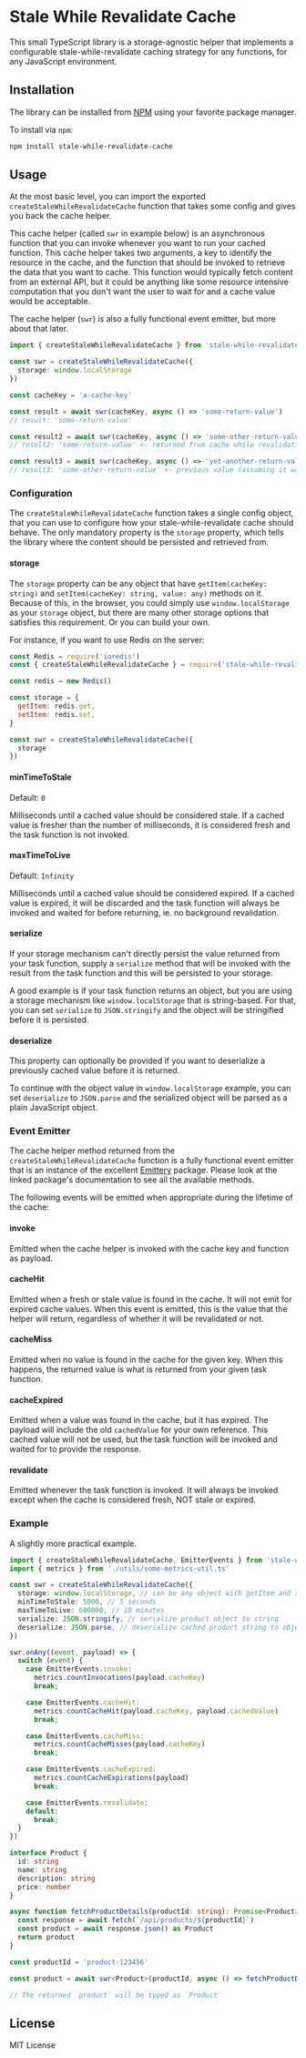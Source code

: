 # Stale While Revalidate Cache

This small TypeScript library is a storage-agnostic helper that implements a configurable stale-while-revalidate caching strategy for any functions, for any JavaScript environment.

## Installation

The library can be installed from [NPM](https://www.npmjs.com/package/stale-while-revalidate-cache) using your favorite package manager.

To install via `npm`:

```sh
npm install stale-while-revalidate-cache
```

## Usage

At the most basic level, you can import the exported `createStaleWhileRevalidateCache` function that takes some config and gives you back the cache helper.

This cache helper (called `swr` in example below) is an asynchronous function that you can invoke whenever you want to run your cached function. This cache helper takes two arguments, a key to identify the resource in the cache, and the function that should be invoked to retrieve the data that you want to cache. This function would typically fetch content from an external API, but it could be anything like some resource intensive computation that you don't want the user to wait for and a cache value would be acceptable.

The cache helper (`swr`) is also a fully functional event emitter, but more about that later.

```typescript
import { createStaleWhileRevalidateCache } from 'stale-while-revalidate-cache'

const swr = createStaleWhileRevalidateCache({
  storage: window.localStorage
})

const cacheKey = 'a-cache-key'

const result = await swr(cacheKey, async () => 'some-return-value')
// result: 'some-return-value'

const result2 = await swr(cacheKey, async () => 'some-other-return-value')
// result2: 'some-return-value' <- returned from cache while revalidating to new value for next invocation

const result3 = await swr(cacheKey, async () => 'yet-another-return-value')
// result3: 'some-other-return-value' <- previous value (assuming it was already revalidated and cached by now)
```

### Configuration

The `createStaleWhileRevalidateCache` function takes a single config object, that you can use to configure how your stale-while-revalidate cache should behave. The only mandatory property is the `storage` property, which tells the library where the content should be persisted and retrieved from.

#### storage

The `storage` property can be any object that have `getItem(cacheKey: string)` and `setItem(cacheKey: string, value: any)` methods on it. Because of this, in the browser, you could simply use `window.localStorage` as your `storage` object, but there are many other storage options that satisfies this requirement. Or you can build your own.

For instance, if you want to use Redis on the server:

```javascript
const Redis = require('ioredis')
const { createStaleWhileRevalidateCache } = require('stale-while-revalidate-cache')

const redis = new Redis()

const storage = {
  getItem: redis.get,
  setItem: redis.set,
}

const swr = createStaleWhileRevalidateCache({
  storage
})
```

#### minTimeToStale

Default: `0`

Milliseconds until a cached value should be considered stale. If a cached value is fresher than the number of milliseconds, it is considered fresh and the task function is not invoked.

#### maxTimeToLive

Default: `Infinity`

Milliseconds until a cached value should be considered expired. If a cached value is expired, it will be discarded and the task function will always be invoked and waited for before returning, ie. no background revalidation.

#### serialize

If your storage mechanism can't directly persist the value returned from your task function, supply a `serialize` method that will be invoked with the result from the task function and this will be persisted to your storage.

A good example is if your task function returns an object, but you are using a storage mechanism like `window.localStorage` that is string-based. For that, you can set `serialize` to `JSON.stringify` and the object will be stringified before it is persisted.

#### deserialize

This property can optionally be provided if you want to deserialize a previously cached value before it is returned.

To continue with the object value in `window.localStorage` example, you can set `deserialize` to `JSON.parse` and the serialized object will be parsed as a plain JavaScript object.

### Event Emitter

The cache helper method returned from the `createStaleWhileRevalidateCache` function is a fully functional event emitter that is an instance of the excellent [Emittery](https://www.npmjs.com/package/emittery) package. Please look at the linked package's documentation to see all the available methods.

The following events will be emitted when appropriate during the lifetime of the cache:

#### invoke

Emitted when the cache helper is invoked with the cache key and function as payload.

#### cacheHit

Emitted when a fresh or stale value is found in the cache. It will not emit for expired cache values. When this event is emitted, this is the value that the helper will return, regardless of whether it will be revalidated or not.

#### cacheMiss

Emitted when no value is found in the cache for the given key. When this happens, the returned value is what is returned from your given task function.

#### cacheExpired

Emitted when a value was found in the cache, but it has expired. The payload will include the old `cachedValue` for your own reference. This cached value will not be used, but the task function will be invoked and waited for to provide the response.

#### revalidate

Emitted whenever the task function is invoked. It will always be invoked except when the cache is considered fresh, NOT stale or expired.

### Example

A slightly more practical example.

```typescript
import { createStaleWhileRevalidateCache, EmitterEvents } from 'stale-while-revalidate-cache'
import { metrics } from './utils/some-metrics-util.ts'

const swr = createStaleWhileRevalidateCache({
  storage: window.localStorage, // can be any object with getItem and setItem methods
  minTimeToStale: 5000, // 5 seconds
  maxTimeToLive: 600000, // 10 minutes
  serialize: JSON.stringify, // serialize product object to string
  deserialize: JSON.parse, // deserialize cached product string to object
})

swr.onAny((event, payload) => {
  switch (event) {
    case EmitterEvents.invoke:
      metrics.countInvocations(payload.cacheKey)
      break;

    case EmitterEvents.cacheHit:
      metrics.countCacheHit(payload.cacheKey, payload.cachedValue)
      break;

    case EmitterEvents.cacheMiss:
      metrics.countCacheMisses(payload.cacheKey)
      break;

    case EmitterEvents.cacheExpired:
      metrics.countCacheExpirations(payload)
      break;

    case EmitterEvents.revalidate:
    default:
      break;
  }
})

interface Product {
  id: string
  name: string
  description: string
  price: number
}

async function fetchProductDetails(productId: string): Promise<Product> {
  const response = await fetch(`/api/products/${productId}`)
  const product = await response.json() as Product
  return product
}

const productId = 'product-123456'

const product = await swr<Product>(productId, async () => fetchProductDetails(productId))

// The returned `product` will be typed as `Product`
```

## License

MIT License
